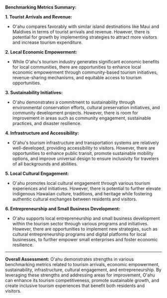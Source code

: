 **Benchmarking Metrics Summary:**

**1. Tourist Arrivals and Revenue:**

- O'ahu compares favorably with similar island destinations like Maui and Maldives in terms of tourist arrivals and revenue. However, there is potential for growth by implementing strategies to attract more visitors and increase tourism expenditure.

**2. Local Economic Empowerment:**

- While O'ahu's tourism industry generates significant economic benefits for local communities, there are opportunities to enhance local economic empowerment through community-based tourism initiatives, revenue-sharing mechanisms, and equitable access to tourism opportunities.

**3. Sustainability Initiatives:**

- O'ahu demonstrates a commitment to sustainability through environmental conservation efforts, cultural preservation initiatives, and community development projects. However, there is room for improvement in areas such as community engagement, sustainable practices, and disaster resilience.

**4. Infrastructure and Accessibility:**

- O'ahu's tourism infrastructure and transportation systems are relatively well-developed, providing accessibility to visitors. However, there are opportunities to enhance public transit, promote sustainable mobility options, and improve universal design to ensure inclusivity for travelers of all backgrounds and abilities.

**5. Local Cultural Engagement:**

- O'ahu promotes local cultural engagement through various tourism experiences and initiatives. However, there is potential to further elevate indigenous Hawaiian culture, traditions, and heritage while fostering authentic cultural exchanges between residents and visitors.

**6. Entrepreneurship and Small Business Development:**

- O'ahu supports local entrepreneurship and small business development within the tourism sector through various programs and initiatives. However, there are opportunities to implement new strategies, such as cultural entrepreneurship programs and digital platforms for local businesses, to further empower small enterprises and foster economic resilience.

---

**Overall Assessment:**
O'ahu demonstrates strengths in various benchmarking metrics related to tourism arrivals, economic empowerment, sustainability, infrastructure, cultural engagement, and entrepreneurship. By leveraging these strengths and addressing areas for improvement, O'ahu can enhance its tourism competitiveness, promote sustainable growth, and create inclusive tourism experiences that benefit both residents and visitors.
